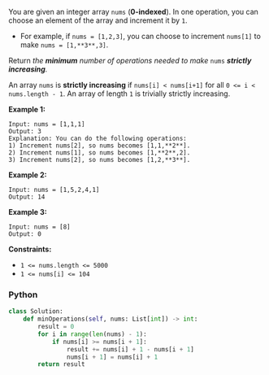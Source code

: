 You are given an integer array  `nums`  (**0-indexed**). In one operation, you can choose an element of the array and increment it by  `1`.

-   For example, if  `nums = [1,2,3]`, you can choose to increment  `nums[1]`  to make  `nums = [1,**3**,3]`.

Return  _the  **minimum**  number of operations needed to make_  `nums`  _**strictly**  **increasing**._

An array  `nums`  is  **strictly increasing**  if  `nums[i] < nums[i+1]`  for all  `0 <= i < nums.length - 1`. An array of length  `1`  is trivially strictly increasing.

**Example 1:**
```
Input: nums = [1,1,1]
Output: 3
Explanation: You can do the following operations:
1) Increment nums[2], so nums becomes [1,1,**2**].
2) Increment nums[1], so nums becomes [1,**2**,2].
3) Increment nums[2], so nums becomes [1,2,**3**].
```

**Example 2:**
```
Input: nums = [1,5,2,4,1]
Output: 14
```

**Example 3:**
```
Input: nums = [8]
Output: 0
```

**Constraints:**

-   `1 <= nums.length <= 5000`
-   `1 <= nums[i] <= 104`


### Python
```python
class Solution:
    def minOperations(self, nums: List[int]) -> int:
        result = 0
        for i in range(len(nums) - 1):
            if nums[i] >= nums[i + 1]:
                result += nums[i] + 1 - nums[i + 1]
                nums[i + 1] = nums[i] + 1   
        return result
```